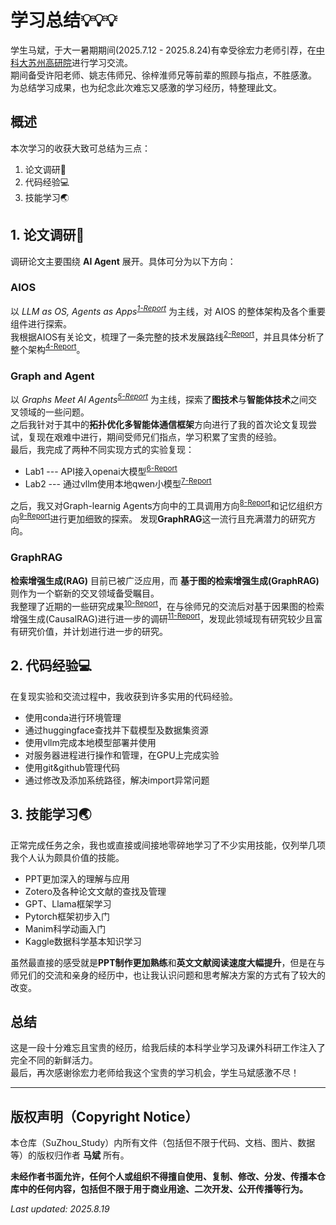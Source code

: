 # 学习总结💡💡💡

学生马斌，于大一暑期期间(2025.7.12 - 2025.8.24)有幸受徐宏力老师引荐，在<u>中科大苏州高研院</u>进行学习交流。  
期间备受许阳老师、姚志伟师兄、徐梓淮师兄等前辈的照顾与指点，不胜感激。  
为总结学习成果，也为纪念此次难忘又感激的学习经历，特整理此文。  

## 概述
本次学习的收获大致可总结为三点：  
1. 论文调研📑
2. 代码经验💻
3. 技能学习🌏

## 1. 论文调研📑
调研论文主要围绕 **AI Agent** 展开。具体可分为以下方向：  

### AIOS
以 *LLM as OS, Agents as Apps<sup>[1-Report](Report_PPTs/1-Report-20250712.pdf)</sup>* 为主线，对 AIOS 的整体架构及各个重要组件进行探索。    
我根据AIOS有关论文，梳理了一条完整的技术发展路线<sup>[2-Report](Report_PPTs/2-Report-20250716.pdf)</sup>，并且具体分析了整个架构<sup>[4-Report](Report_PPTs/4-Report-20250718.pdf)</sup>。

### Graph and Agent
以 *Graphs Meet AI Agents<sup>[5-Report](Report_PPTs/5-Report-20250721-图基智能体综述.pdf)</sup>* 为主线，探索了**图技术**与**智能体技术**之间交叉领域的一些问题。   
之后我针对于其中的**拓扑优化多智能体通信框架**方向进行了我的首次论文复现尝试，复现在艰难中进行，期间受师兄们指点，学习积累了宝贵的经验。  
最后，我完成了两种不同实现方式的实验复现：   
- Lab1 --- API接入openai大模型<sup>[6-Report](Report_PPTs/6-Report-20250723.pdf)</sup>
- Lab2 --- 通过vllm使用本地qwen小模型<sup>[7-Report](Report_PPTs/7-Report-20250725.pdf)</sup>

之后，我又对Graph-learnig Agents方向中的工具调用方向<sup>[8-Report](Report_PPTs/8-Report-20250801-工具调用方向.pdf)</sup>和记忆组织方向<sup>[9-Report](Report_PPTs/9-Report-20250804-记忆组织方向.pdf)</sup>进行更加细致的探索。
发现**GraphRAG**这一流行且充满潜力的研究方向。

### GraphRAG
**检索增强生成(RAG)** 目前已被广泛应用，而 **基于图的检索增强生成(GraphRAG)** 则作为一个崭新的交叉领域备受瞩目。  
我整理了近期的一些研究成果<sup>[10-Report](Report_PPTs/10-Report-20250810-GraphRAG.pdf)</sup>，在与徐师兄的交流后对基于因果图的检索增强生成(CausalRAG)进行进一步的调研<sup>[11-Report](Report_PPTs/11-Report-20250813-RAGandcCausalRAG.pdf)</sup>，发现此领域现有研究较少且富有研究价值，并计划进行进一步的研究。

## 2. 代码经验💻
在复现实验和交流过程中，我收获到许多实用的代码经验。

- 使用conda进行环境管理
- 通过huggingface查找并下载模型及数据集资源
- 使用vllm完成本地模型部署并使用
- 对服务器进程进行操作和管理，在GPU上完成实验
- 使用git&github管理代码
- 通过修改及添加系统路径，解决import异常问题

## 3. 技能学习🌏
正常完成任务之余，我也或直接或间接地零碎地学习了不少实用技能，仅列举几项我个人认为颇具价值的技能。

- PPT更加深入的理解与应用
- Zotero及各种论文文献的查找及管理
- GPT、Llama框架学习
- Pytorch框架初步入门
- Manim科学动画入门
- Kaggle数据科学基本知识学习

虽然最直接的感受就是**PPT制作更加熟练**和**英文文献阅读速度大幅提升**，但是在与师兄们的交流和亲身的经历中，也让我认识问题和思考解决方案的方式有了较大的改变。

## 总结
这是一段十分难忘且宝贵的经历，给我后续的本科学业学习及课外科研工作注入了完全不同的新鲜活力。   
最后，再次感谢徐宏力老师给我这个宝贵的学习机会，学生马斌感激不尽！  


---
## 版权声明（Copyright Notice）
本仓库（SuZhou_Study）内所有文件（包括但不限于代码、文档、图片、数据等）的版权归作者 **马斌** 所有。

**未经作者书面允许，任何个人或组织不得擅自使用、复制、修改、分发、传播本仓库中的任何内容，包括但不限于用于商业用途、二次开发、公开传播等行为。**

*Last updated: 2025.8.19*


